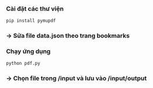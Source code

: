 ### Cài đặt các thư viện
```python
pip install pymupdf
```
### -> Sửa file data.json theo trang bookmarks

### Chạy ứng dụng
```python
python pdf.py
```
### -> Chọn file trong /input và lưu vào /input/output